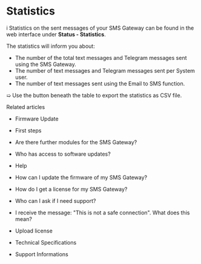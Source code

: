 # Statistics

i Statistics on the sent messages of your SMS Gateway can be found in the web
interface under **Status - Statistics**.

The statistics will inform you about:

  * The number of the total text messages and Telegram messages sent using the SMS Gateway.
  * The number of text messages and Telegram messages sent per System user.
  * The number of text messages sent using the Email to SMS function.

➯ Use the button beneath the table to export the statistics as CSV file.

Related articles

  * Firmware Update

  * First steps 

  * Are there further modules for the SMS Gateway?
  * Who has access to software updates?

  * Help

  * How can I update the firmware of my SMS Gateway?

  * How do I get a license for my SMS Gateway?

  * Who can I ask if I need support?

  * I receive the message: "This is not a safe connection". What does this mean?

  * Upload license

  * Technical Specifications
  * Support Informations


